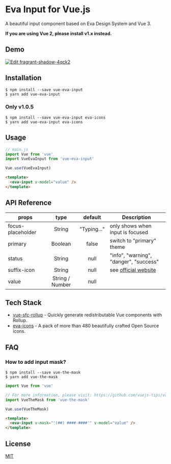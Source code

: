 # Eva Input for Vue.js

A beautiful input component based on Eva Design System and Vue 3.

**If you are using Vue 2, please install v1.x instead.**

## Demo

[![Edit fragrant-shadow-4qck2](https://codesandbox.io/static/img/play-codesandbox.svg)](https://codesandbox.io/s/fragrant-shadow-4qck2?fontsize=14&hidenavigation=1&theme=dark)

## Installation

```
$ npm install --save vue-eva-input
$ yarn add vue-eva-input
```

### Only v1.0.5

```
$ npm install --save vue-eva-input eva-icons
$ yarn add vue-eva-input eva-icons
```

## Usage

```javascript
// main.js
import Vue from 'vue'
import VueEvaInput from 'vue-eva-input'

Vue.use(VueEvaInput)
```

```html
<template>
  <eva-input v-model="value" />
</template>
```

## API Reference

| props             |      type       |   default   | Description                                                  |
| ----------------- | :-------------: | :---------: | ------------------------------------------------------------ |
| focus-placeholder |     String      | "Typing..." | only shows when input is focused                             |
| primary           |     Boolean     |    false    | switch to "primary" theme                                    |
| status            |     String      |    null     | "info", "warning", "danger", "success"                       |
| suffix-icon       |     String      |    null     | see [official website](https://akveo.github.io/eva-icons/#/) |
| value             | String / Number |    null     |

## Tech Stack

- [vue-sfc-rollup](https://github.com/team-innovation/vue-sfc-rollup) - Quickly generate redistributable Vue components with Rollup.
- [eva-icons](https://github.com/akveo/eva-icons) - A pack of more than 480 beautifully crafted Open Source icons.

## FAQ

### How to add input mask?

```
$ npm install --save vue-the-mask
$ yarn add vue-the-mask
```

```javascript
import Vue from 'vue'

// For more information, please visit: https://github.com/vuejs-tips/vue-the-mask
import VueTheMask from 'vue-the-mask'

Vue.use(VueTheMask)
```

```html
<template>
  <eva-input v-mask="'(##) ####-####'" v-model="value" />
</template>
```

## License

[MIT](https://choosealicense.com/licenses/mit/)

